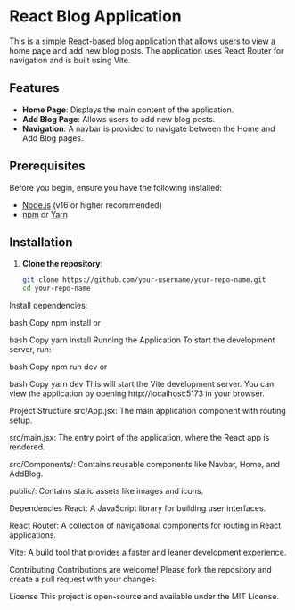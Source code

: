 # React Blog Application

This is a simple React-based blog application that allows users to view a home page and add new blog posts. The application uses React Router for navigation and is built using Vite.

## Features

- **Home Page**: Displays the main content of the application.
- **Add Blog Page**: Allows users to add new blog posts.
- **Navigation**: A navbar is provided to navigate between the Home and Add Blog pages.

## Prerequisites

Before you begin, ensure you have the following installed:

- [Node.js](https://nodejs.org/) (v16 or higher recommended)
- [npm](https://www.npmjs.com/) or [Yarn](https://yarnpkg.com/)

## Installation

1. **Clone the repository**:

   ```bash
   git clone https://github.com/your-username/your-repo-name.git
   cd your-repo-name
Install dependencies:

bash
Copy
npm install
or

bash
Copy
yarn install
Running the Application
To start the development server, run:

bash
Copy
npm run dev
or

bash
Copy
yarn dev
This will start the Vite development server. You can view the application by opening http://localhost:5173 in your browser.

Project Structure
src/App.jsx: The main application component with routing setup.

src/main.jsx: The entry point of the application, where the React app is rendered.

src/Components/: Contains reusable components like Navbar, Home, and AddBlog.

public/: Contains static assets like images and icons.

Dependencies
React: A JavaScript library for building user interfaces.

React Router: A collection of navigational components for routing in React applications.

Vite: A build tool that provides a faster and leaner development experience.

Contributing
Contributions are welcome! Please fork the repository and create a pull request with your changes.

License
This project is open-source and available under the MIT License.